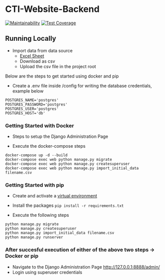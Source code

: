 # CTI-Website-Backend
[![Maintainability](https://api.codeclimate.com/v1/badges/8051528982d28405e1bb/maintainability)](https://codeclimate.com/github/civictechindex/CTI-website-backend/maintainability)
[![Test Coverage](https://api.codeclimate.com/v1/badges/8051528982d28405e1bb/test_coverage)](https://codeclimate.com/github/civictechindex/CTI-website-backend/test_coverage)
## Running Locally 

- Import data from data source
    - [Excel Sheet](https://drive.google.com/file/d/1xiLeyMwZc-n6eB1R_XdCJ00YrarfnR_w/view)
    - Download as csv
    - Upload the csv file in the project root 

Below are the steps to get started using docker and pip

- Create a .env file inside /config for writing the database credentials, example below
```
POSTGRES_NAME='postgres'
POSTGRES_PASSWORD='postgres'
POSTGRES_USER='postgres'
POSTGRES_HOST='db'
```

### Getting Started with Docker

- Steps to setup the Django Administration Page

- Execute the docker-compose steps
```
docker-compose up -d --build
docker-compose exec web python manage.py migrate
docker-compose exec web python manage.py createsuperuser
docker-compose exec web python manage.py import_initial_data filename.csv
```

### Getting Started with pip

- Create and activate a [virtual environment](https://packaging.python.org/guides/installing-using-pip-and-virtual-environments/)
- Install the packages
``pip install -r requirements.txt``

- Execute the following steps
```
python manage.py migrate
python manage.py createsuperuser
python manage.py import_initial_data filename.csv
python manage.py runserver
```

### After succesful execution of either of the above two steps -> Docker or pip 
- Navigate to the Django Administration Page http://127.0.0.1:8888/admin/
- Login using superuser credentials
